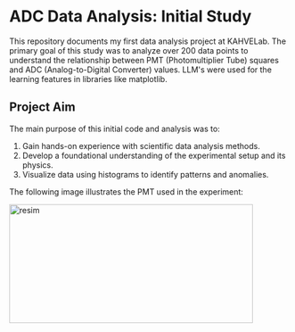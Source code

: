 # ADC Data Analysis: Initial Study

This repository documents my first data analysis project at KAHVELab. The primary goal of this study was to analyze over 200 data points to understand the relationship between PMT (Photomultiplier Tube) squares and ADC (Analog-to-Digital Converter) values. LLM's were used for the learning features in libraries like matplotlib.

## Project Aim

The main purpose of this initial code and analysis was to:

1.  Gain hands-on experience with scientific data analysis methods.
2.  Develop a foundational understanding of the experimental setup and its physics.
3.  Visualize data using histograms to identify patterns and anomalies.

The following image illustrates the PMT used in the experiment:

<img width="437" height="213" alt="resim" src="https://github.com/user-attachments/assets/cfc97536-37ea-42df-ab57-f789d9fdd7f5" />

